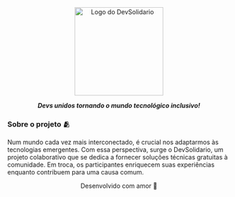 <div align="center">
  <img src="https://github.com/DevSolidario/.github/assets/50052600/b3a136fc-9bea-43dc-a6c1-708fb2d812d9" width="200" alt="Logo do DevSolidario">
</div>


<p align="center">
	<b><i>Devs unidos tornando o mundo tecnológico inclusivo! </i></b>
</p>


### Sobre o projeto 🫂
Num mundo cada vez mais interconectado, é crucial nos adaptarmos às tecnologias emergentes. Com essa perspectiva, surge o DevSolidario, um projeto colaborativo que se dedica a fornecer soluções técnicas gratuitas à comunidade. Em troca, os participantes enriquecem suas experiências enquanto contribuem para uma causa comum.


<p align="center"> Desenvolvido com amor 🩶 </p>
